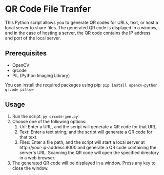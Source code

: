# QR Code File Tranfer
This Python script allows you to generate QR codes for URLs, text, or host a local server to share files. The generated QR code is displayed in a window, and in the case of hosting a server, the QR code contains the IP address and port of the local server.

## Prerequisites
- OpenCV
- qrcode
- PIL (Python Imaging Library)

You can install the required packages using pip:
`pip install opencv-python qrcode pillow`

## Usage
1. Run the script:
`py qrcode-gen.py`
2. Choose one of the following options:
    1) Url: Enter a URL, and the script will generate a QR code for that URL.
    2) Text: Enter a text string, and the script will generate a QR code for that text.
    3) Files: Enter a file path, and the script will start a local server at http://your-ip-address:8000 and generate a QR code containing the server's URL. Scanning the QR code will open the specified directory in a web browser.
3. The generated QR code will be displayed in a window. Press any key to close the window.
